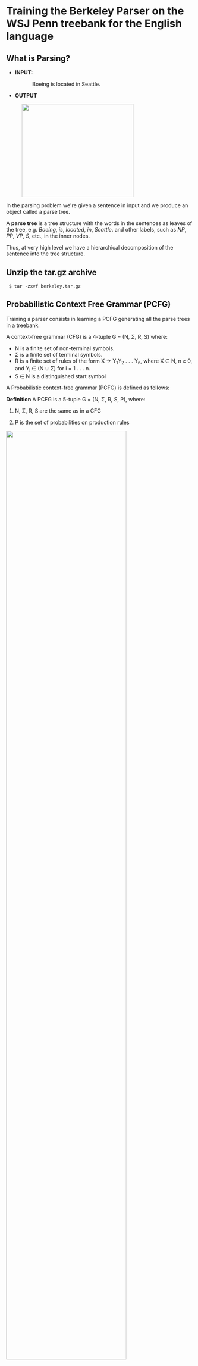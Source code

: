 # Training the Berkeley Parser on the WSJ Penn treebank for the English language

## What is Parsing?

* **INPUT:**

<span style="margin: 0 5em">Boeing is located in Seattle.</pre>

* **OUTPUT**

<img style="margin: 0 3em" src="img/boeing_is_located_in_seattle.png" width="300px" height="250px"></img>

In the parsing problem we're given a sentence in input and we produce an object called a parse tree.

A **parse tree** is a tree structure with the words in the sentences as leaves of the tree, e.g. *Boeing*, *is*, *located*, *in*, *Seattle*. and other labels, such as *NP*, *PP*, *VP*, *S*, etc., in the inner nodes.

Thus, at very high level we have a hierarchical decomposition of the sentence into the tree structure.



## Unzip the tar.gz archive
```
 $ tar -zxvf berkeley.tar.gz
```
 
## Probabilistic Context Free Grammar (PCFG)
Training a parser consists in learning a PCFG generating all the parse trees in a treebank.

A context-free grammar (CFG) is a 4-tuple G = (N, &Sigma;, R, S) where:
<ul>
<li> N is a finite set of non-terminal symbols. </li>
<li> &Sigma; is a finite set of terminal symbols. </li>
<li> R is a finite set of rules of the form X &rarr; Y<sub>1</sub>Y<sub>2</sub> . . . Y<sub>n</sub>, where X &isin; N, n &ge; 0, <br/>
 and Y<sub>i</sub> &isin; (N &cup; &Sigma;) for i = 1 . . . n. </li>
<li> S &isin; N is a distinguished start symbol </li>
</ul>

A Probabilistic context-free grammar (PCFG) is defined as follows:
 
**Definition** A PCFG is a 5-tuple G = (N, &Sigma;, R, S, P), where:
 
1. N, &Sigma;, R, S are the same as in a CFG

2. P is the set of probabilities on production rules

<img src="img/PCFG.png" width="80%"></img>
   
You can generate a parse tree by repeatedly sampling a rule from a PCFG until you have only terminals.

## Train the Berkeley Parser

We would like to learn a grammar that generate all possible sentences for the English language.

In order to learn a grammar we need a treebank. A treebank is a corpus of sentences annotated with their corresponding parsed trees. 

The treebank for the English language is the WSJ Penn Treebank.

The file `wsj_02-21.parse` in the data dir contains all the data from section 02 to section 21 of the Penn Treebank corpus. 

To train a parser model for English, type the following command:

```
 $ java -cp libs/BerkeleyParser-1.7.jar edu.berkeley.nlp.PCFGLA.GrammarTrainer -v -SMcycles 1 -path data/wsj_02-21.parse -out wsj_grammar.gr -treebank SINGLEFILE
```

## View a grammar file
The Berkeley parser reads and writes grammar files as serialized java classes. To view the grammars, you can export them to text format with:

```
 $ java -cp libs/BerkeleyParser-1.7.jar edu/berkeley/nlp/PCFGLA/WriteGrammarToTextFile wsj_grammar.gr wsj_grammar
```

The exported grammar contains the following files:

* **wsj_grammar.lexicon**: Probabilities of rules generating terminal symbol
* **wsj_grammar.grammar**: Probabilities of rules generating nonterminal symbols
* **wsj_grammar.words**: list of words appearing in the treebank

## Parse with the Berkeley Parser

Parse 23th fold

```
 $ java -cp libs/BerkeleyParser-1.7.jar edu.berkeley.nlp.PCFGLA.BerkeleyParser -gr wsj_grammar.gr -inputFile data/wsj_23.pos -useGoldPOS > wsj_23.out
```

Parse 24th fold

```
 $ java -cp libs/BerkeleyParser-1.7.jar edu.berkeley.nlp.PCFGLA.BerkeleyParser -gr wsj_grammar.gr -inputFile data/wsj_24.pos -useGoldPOS > wsj_24.out
```

## Evaluate the trained model

Parsers are evaluated according to Precision, Recall anf FMeasure of generated parse trees:

 - Precision = number of correct constituents in parser output /  number of constituents in the parser output

 - Recall =  number of correct constituents in parser outut / number of constituents in the gold standard

 - F1-Measure = 2 * P * R / (P + R)

Type the following command to evaluate the performance of the parsers on the sentences in the 23th fold:

```
 $ ./EVALB/evalb -p EVALB/COLLINS.prm data/wsj_23.gold wsj_23.out
```

Precision | Recall | FMeasure 
--------- | ------ | --------
  72.83%  | 74.61% |  73.71%

Type the following command to evaluate the performance of the parsers on the sentences in the 24th fold:

```
 $ ./EVALB/evalb -p EVALB/COLLINS.prm data/wsj_24.gold wsj_24.out
```

Precision | Recall | FMeasure 
--------- | ------ | --------
  72.01%  | 73.55% |  72.77%




So, for example, let assume your have the following gold tree (left) and the parse tree (right) for the sentence: ``This feels more like a one - shot deal.``

<pre>
 <table>
  <tr>  
   <th style="font-size: 110%; font-family: Arial, Helvetica, sans-serif">1. Gold tree</th>
   <th style="font-size: 110%; font-family: Arial, Helvetica, sans-serif"">2. Parsed tree</th>  
  </tr>
  <tr>
   <td><img src="img/eval_gold_tree80p.png" /></td>
   <td><img src="img/eval_parse_tree80p.png" /></td>
  </tr>
  <tr>
   <td>TOP -> S</td>
   <td style="color: red"><u>TOP -> S</u></td> 
  </tr>
 <tr>
   <td>S -> `` NP VP .</td>
   <td>S -> `` NP VP .</td> 
  </tr>
  <tr>
   <td>NP -> DT </td>
   <td style="color: red">NP -> DT </td>
  </tr>
  <tr>
   <td>VP -> VBZ PP</td> 
   <td style="color: red">VP -> VBZ ADVP</td>
   </td>
  </tr>
  <tr>
   <td>PP -> ADVP IN NP</td>
   <td sytle="color: red">ADVP -> ADV PP</td>
  </tr>
  <tr>
   <td>ADVP -> RBR</td>
   <td style="color: red">ADVP -> RBR</td>
  </tr>
  <tr>
   <td>NP -> DT NML NN</td>
   <td>PP -> IN NP</td>
  </tr>
  <tr>
   <td>NML -> CD HYPH NN</td>
   <td style="color: red">NP -> DT NML NN</td>
  </tr>
  <tr>
   <td></td>
   <td style="color: red">NML -> CD HYPH NN</td>
  </tr>
 </table>
</pre>

Thus:

 <ul>
  <li> <span style="font-weight:bold"> Precision </span> = <span style="color:red">7</span> / 9 = 0.777 </li>
  <li> <span style="font-weight:bold"> Recall </span> = <span style="color:red">7 </span> / 8 = 0.875 </li>
  <li> <span style="font-weight:bold"> F1-Measure </span> = 2 * 0.777 * 0.875 / (0.777 + 0.875) = 0.823...</li>
 </ul>

## Parse a sentence input from STDIN
By default, the BerkeleyParser will read a sentence from STDIN (one per line) and write parse trees to STDOUT.

To read a sentence from STDIN, type the following command:

```
    $ java -cp libs/BerkeleyParser-1.7.jar edu.berkeley.nlp.PCFGLA.BerkeleyParser -gr wsj_grammar.gr
```

Then, input the following sentence:

```
 The dog laughs .
```

Your output should looks like this:

```
( (S (NP (DT The) (NN dog)) (VP (VB laugh)) (. .)) )
```

![parse](img/Thedoglaug1610954013.png)

In order to print a sentence into a file, you have to pass the *-outputFile* option

```
 $ java -cp libs/BerkeleyParser-1.7.jar edu.berkeley.nlp.PCFGLA.BerkeleyParser -gr wsj_grammar.gr -outputFile parse.out
```

Then, type `CTLR^D` to stop the parser execution.


 

## See the viterbi derivation of a tree.
A tool for annotating parse trees with their most likely Viterbi derivation over refined categories and scoring the subtrees can be started with:

```
$ java -cp libs/BerkeleyParser-1.7.jar edu.berkeley.nlp.PCFGLA/TreeLabeler -gr wsj_grammar.gr
```

Then, type:

```	
(TOP (S (NP (DT The) (NN dog)) (VP (VB laugh)) (. .)) )
```

The output should look something like this:

```
( (S-0 (@S-1 (NP-2 (DT-2 The) (NN-1 dog)) (VP-1 (VB-1 laugh))) (.-1 .)))
```

## Compute the log-likelihood of a parse tree.
This tool reads in parse trees and compute (log-)likelihood of a parse tree, i.e. **T(t|s)**. 

To do so, type the following command:

```
$ java -cp libs/BerkeleyParser-1.7.jar edu.berkeley.nlp.PCFGLA.TreeScorer -gr wsj_grammar.gr
```

Then, input the following tree:

```
$ (TOP (S (NP (DT The) (NN dog)) (VP (VB laugh)) (. .)) )
```

You should get the following (log-)likelihood value:
```
-31.23685977325989
```

## How parsing works? 

Let assume we've a grammar with the following production rules.

----------------
 S -> S . | 1.0 
----------------
  

S -> S . |  1.0
--------------------
S -> NP VP | 0.9
S -> NP    | 0.1
--------------------
VP -> VBZ   | 0.4
VP -> VB NP | 0.4
VP -> VP PP | 0.2
--------------------
NP -> DT NN  | 0.6
NP -> DT NNS | 0.4
--------------------
DT -> The | 1.0
--------------------
NN -> dog | 1.0
--------------------
laughs -> VBZ | 0.6
laughs -> NNS | 0.4
--------------------


## Exercise 1. 
Train for more iterations by incresing the value of the *-SMcycles* parameter.
Then, parse file ```wsj_23.pos``` and ```wsj_24.pos``` again. What happens?


